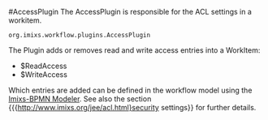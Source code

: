 #AccessPlugin
The AccessPlugin is responsible for the ACL settings in a workitem.

    org.imixs.workflow.plugins.AccessPlugin

The Plugin adds or removes read and write access entries into a WorkItem:
 
   * $ReadAccess
   * $WriteAccess
   
Which entries are added can be defined in the workflow model using the [Imixs-BPMN Modeler](../../modelling/index.html). See also the section {{{http://www.imixs.org/jee/acl.html}security settings}} for further details. 
 
  